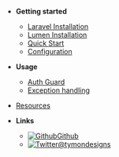 - **Getting started**
  - [Laravel Installation](laravel-installation.md)
  - [Lumen Installation](lumen-installation.md)
  - [Quick Start](quick-start.md)
  - [Configuration](configuration.md)

- **Usage**
  - [Auth Guard](auth-guard.md)
  - [Exception handling](exception-handling.md)

- [Resources](resources.md)

- **Links**
  - [![Github](https://icongr.am/simple/github.svg?color=808080&size=16)Github](https://github.com/tymondesigns/jwt-auth)
  - [![Twitter](https://icongr.am/simple/twitter.svg?colored&size=16)@tymondesigns](http://twitter.com/tymondesigns)
